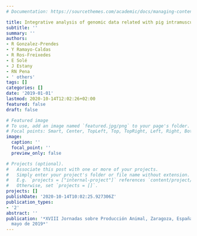 ```yaml
---
# Documentation: https://sourcethemes.com/academic/docs/managing-content/

title: Integrative analysis of genomic data related with pig intramuscular fat.
subtitle: ''
summary: ''
authors:
- R Gonzalez-Prendes
- Y Ramayo-Caldas
- R Ros-Freixedes
- E Solé
- J Estany
- RN Pena
- ' others'
tags: []
categories: []
date: '2019-01-01'
lastmod: 2020-10-14T12:02:26+02:00
featured: false
draft: false

# Featured image
# To use, add an image named `featured.jpg/png` to your page's folder.
# Focal points: Smart, Center, TopLeft, Top, TopRight, Left, Right, BottomLeft, Bottom, BottomRight.
image:
  caption: ''
  focal_point: ''
  preview_only: false

# Projects (optional).
#   Associate this post with one or more of your projects.
#   Simply enter your project's folder or file name without extension.
#   E.g. `projects = ["internal-project"]` references `content/project/deep-learning/index.md`.
#   Otherwise, set `projects = []`.
projects: []
publishDate: '2020-10-14T10:02:25.927306Z'
publication_types:
- '2'
abstract: ''
publication: '*XVIII Jornadas sobre Producción Animal, Zaragoza, España, 7 y 8 de
  mayo de 2019*'
---
```

